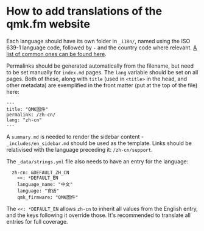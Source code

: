 # How to add translations of the qmk.fm website

Each language should have its own folder in `_i18n/`, named using the ISO 639-1 language code, followed by `-` and the country code where relevant. [A list of common ones can be found here](https://www.andiamo.co.uk/resources/iso-language-codes/).

Permalinks should be generated automatically from the filename, but need to be set manually for `index.md` pages. The `lang` variable should be set on all pages. Both of these, along with `title` (used in `<title>` in the head, and other metadata) are exemplified in the front matter (put at the top of the file) here:

    ---
    title: "QMK固件"
    permalink: /zh-cn/
    lang: "zh-cn"
    ---

A `summary.md` is needed to render the sidebar content - `_includes/en_sidebar.md` should be used as the template. Links should be relativised with the language preceding it: `/zh-cn/support`.

The `_data/strings.yml` file also needs to have an entry for the language:

      zh-cn: &DEFAULT_ZH_CN
        <<: *DEFAULT_EN
        language_name: "中文"
        language: "官话"
        qmk_firmware: "QMK固件"

The `<<: *DEFAULT_EN` allows `zh-cn` to inherit all values from the English entry, and the keys following it override those. It's recommended to translate all entries for full coverage.
